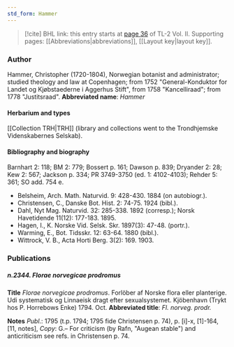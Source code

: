 ```yaml
---
std_form: Hammer
---
```


> [!cite] BHL link: this entry starts at [page 36](https://www.biodiversitylibrary.org/page/33068278) of TL-2 Vol. II.
> Supporting pages: [[Abbreviations|abbreviations]], [[Layout key|layout key]].

### Author

Hammer, Christopher (1720-1804), Norwegian botanist and administrator; studied theology and law at Copenhagen; from 1752 "General-Konduktor for Landet og Kjøbstaederne i Aggerhus Stift", from 1758 "Kancelliraad"; from 1778 "Justitsraad". 
**Abbreviated name**: *Hammer*

#### Herbarium and types

[[Collection TRH|TRH]] (library and collections went to the Trondhjemske Videnskabernes Selskab).

#### Bibliography and biography

Barnhart 2: 118; BM 2: 779; Bossert p. 161; Dawson p. 839; Dryander 2: 28; Kew 2: 567; Jackson p. 334; PR 3749-3750 (ed. 1: 4102-4103); Rehder 5: 361; SO add. 754 e.
- Belsheim, Arch. Math. Naturvid. 9: 428-430. 1884 (on autobiogr.).
- Christensen, C., Danske Bot. Hist. 2: 74-75. 1924 (bibl.).
- Dahl, Nyt Mag. Naturvid. 32: 285-338. 1892 (corresp.); Norsk Havetidende 11(12): 177-183. 1895.
- Hagen, I., K. Norske Vid. Selsk. Skr. 1897(3): 47-48. (portr.).
- Warming, E., Bot. Tidsskr. 12: 63-64. 1880 (bibl.).
- Wittrock, V. B., Acta Horti Berg. 3(2): 169. 1903.

### Publications

##### n.2344. Florae norvegicae prodromus

**Title**
*Florae norvegicae prodromus*. Forlöber af Norske flora eller planterige. Udi systematisk og Linnaeisk dragt efter sexualsystemet. Kjöbenhavn (Trykt hos P. Horrebows Enke) 1794. Oct.
**Abbreviated title**: *Fl. norveg. prodr.*

**Notes**
*Publ*.: 1795 (t.p. 1794; 1795 fide Christensen p. 74), p. \[i\]-x, \[1\]-164, \[11, notes\], *Copy*: G.– For criticism (by Rafn, "Augean stable") and anticriticism see refs. in Christensen p. 74.

